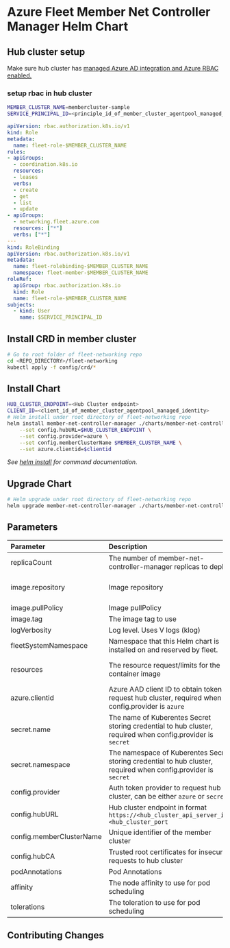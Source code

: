 # Azure Fleet Member Net Controller Manager Helm Chart

## Hub cluster setup

Make sure hub cluster has [managed Azure AD integration and Azure RBAC enabled.](https://docs.microsoft.com/en-us/azure/aks/manage-azure-rbac#create-a-new-cluster-using-azure-rbac-and-managed-azure-ad-integration)

### setup rbac in hub cluster

```bash
MEMBER_CLUSTER_NAME=membercluster-sample
SERVICE_PRINCIPAL_ID=<principle_id_of_member_cluster_agentpool_managed_identity>
```

```yaml
apiVersion: rbac.authorization.k8s.io/v1
kind: Role
metadata:
  name: fleet-role-$MEMBER_CLUSTER_NAME
rules:
- apiGroups:
  - coordination.k8s.io
  resources:
  - leases
  verbs:
  - create
  - get
  - list
  - update
- apiGroups: 
  - networking.fleet.azure.com
  resources: ["*"]
  verbs: ["*"]
---
kind: RoleBinding
apiVersion: rbac.authorization.k8s.io/v1
metadata:
  name: fleet-rolebinding-$MEMBER_CLUSTER_NAME
  namespace: fleet-member-$MEMBER_CLUSTER_NAME
roleRef:
  apiGroup: rbac.authorization.k8s.io
  kind: Role
  name: fleet-role-$MEMBER_CLUSTER_NAME
subjects:
  - kind: User
    name: $SERVICE_PRINCIPAL_ID
```

## Install CRD in member cluster

```bash
# Go to root folder of fleet-networking repo
cd <REPO_DIRECTORY>/fleet-networking
kubectl apply -f config/crd/*
```

## Install Chart

```bash
HUB_CLUSTER_ENDPOINT=<Hub Cluster endpoint>
CLIENT_ID=<client_id_of_member_cluster_agentpool_managed_identity>
# Helm install under root directory of fleet-networking repo
helm install member-net-controller-manager ./charts/member-net-controller-manager/ \
    --set config.hubURL=$HUB_CLUSTER_ENDPOINT \
    --set config.provider=azure \
    --set config.memberClusterName $MEMBER_CLUSTER_NAME \
    --set azure.clientid=$clientid
```

_See [helm install](https://helm.sh/docs/helm/helm_install/) for command documentation._

## Upgrade Chart

```bash
# Helm upgrade under root directory of fleet-networking repo
helm upgrade member-net-controller-manager ./charts/member-net-controller-manager/
```

## Parameters

| Parameter | Description | Default |
|:-|:-|:-|
| replicaCount | The number of member-net-controller-manager replicas to deploy | `1` |
| image.repository | Image repository | `ghcr.io/azure/fleet-networking/member-net-controller-manager` |
| image.pullPolicy | Image pullPolicy | `IfNotPresent` |
| image.tag | The image tag to use | `v0.1.0` |
| logVerbosity | Log level. Uses V logs (klog) | `2` |
| fleetSystemNamespace | Namespace that this Helm chart is installed on and reserved by fleet. | `fleet-system` |
| resources | The resource request/limits for the container image | limits: 500m CPU, 1Gi, requests: 100m CPU, 128Mi |
| azure.clientid | Azure AAD client ID to obtain token to request hub cluster, required when config.provider is `azure` | `[]` |
| secret.name | The name of Kuberentes Secret storing credential to hub cluster, required when config.provider is `secret` | `[]` |
| secret.namespace | The namespace of Kuberentes Secret storing credential to hub cluster, required when config.provider is `secret` | `[]` |
| config.provider | Auth token provider to request hub cluster, can be either `azure` or `secret` | `secret` |
| config.hubURL | Hub cluster endpoint in format `https://<hub_cluster_api_server_ip>:<hub_cluster_port` | `""` |
| config.memberClusterName | Unique identifier of the member cluster  | `""` |
| config.hubCA | Trusted root certificates for insecure requests to hub cluster| `""` |
| podAnnotations | Pod Annotations | `{}` |
| affinity | The node affinity to use for pod scheduling | `{}` |
| tolerations | The toleration to use for pod scheduling | `[]` |

## Contributing Changes
